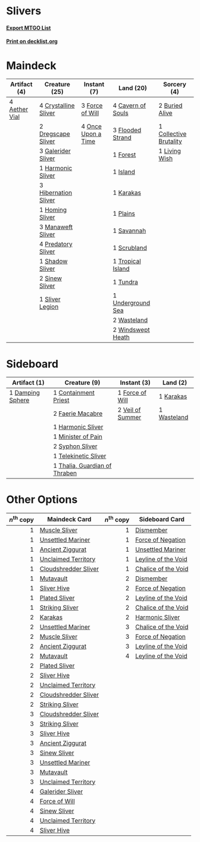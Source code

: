 # Slivers

#### [Export MTGO List](../collection/Slivers/Slivers.txt)
#### [Print on decklist.org](http://decklist.org/?deckmain=4%09Aether%20Vial%0A2%09Buried%20Alive%0A4%09Cavern%20of%20Souls%0A1%09Collective%20Brutality%0A4%09Crystalline%20Sliver%0A2%09Dregscape%20Sliver%0A3%09Flooded%20Strand%0A3%09Force%20of%20Will%0A1%09Forest%0A3%09Galerider%20Sliver%0A1%09Harmonic%20Sliver%0A3%09Hibernation%20Sliver%0A1%09Homing%20Sliver%0A1%09Island%0A1%09Karakas%0A1%09Living%20Wish%0A3%09Manaweft%20Sliver%0A4%09Once%20Upon%20a%20Time%0A1%09Plains%0A4%09Predatory%20Sliver%0A1%09Savannah%0A1%09Scrubland%0A1%09Shadow%20Sliver%0A2%09Sinew%20Sliver%0A1%09Sliver%20Legion%0A1%09Tropical%20Island%0A1%09Tundra%0A1%09Underground%20Sea%0A2%09Wasteland%0A2%09Windswept%20Heath&deckside=1%09Containment%20Priest%0A1%09Damping%20Sphere%0A2%09Faerie%20Macabre%0A1%09Force%20of%20Will%0A1%09Harmonic%20Sliver%0A1%09Karakas%0A1%09Minister%20of%20Pain%0A2%09Syphon%20Sliver%0A1%09Telekinetic%20Sliver%0A1%09Thalia,%20Guardian%20of%20Thraben%0A2%09Veil%20of%20Summer%0A1%09Wasteland)
# Maindeck

|                                     Artifact (4)                                      |                                         Creature (25)                                         |                                         Instant (7)                                         |                                         Land (20)                                          |                                           Sorcery (4)                                           |
|---------------------------------------------------------------------------------------|-----------------------------------------------------------------------------------------------|---------------------------------------------------------------------------------------------|--------------------------------------------------------------------------------------------|-------------------------------------------------------------------------------------------------|
|4 [Aether Vial](http://gatherer.wizards.com/Pages/Card/Details.aspx?multiverseid=48146)|4 [Crystalline Sliver](http://gatherer.wizards.com/Pages/Card/Details.aspx?multiverseid=207901)|3 [Force of Will](http://gatherer.wizards.com/Pages/Card/Details.aspx?multiverseid=3107)     |4 [Cavern of Souls](http://gatherer.wizards.com/Pages/Card/Details.aspx?multiverseid=278058)|2 [Buried Alive](http://gatherer.wizards.com/Pages/Card/Details.aspx?multiverseid=446795)        |
|                                                                                       |2 [Dregscape Sliver](http://gatherer.wizards.com/Pages/Card/Details.aspx?multiverseid=464037)  |4 [Once Upon a Time](http://gatherer.wizards.com/Pages/Card/Details.aspx?multiverseid=473131)|3 [Flooded Strand](http://gatherer.wizards.com/Pages/Card/Details.aspx?multiverseid=405098) |1 [Collective Brutality](http://gatherer.wizards.com/Pages/Card/Details.aspx?multiverseid=414380)|
|                                                                                       |3 [Galerider Sliver](http://gatherer.wizards.com/Pages/Card/Details.aspx?multiverseid=370590)  |                                                                                             |1 [Forest](http://gatherer.wizards.com/Pages/Card/Details.aspx?multiverseid=439860)         |1 [Living Wish](http://gatherer.wizards.com/Pages/Card/Details.aspx?multiverseid=442168)         |
|                                                                                       |1 [Harmonic Sliver](http://gatherer.wizards.com/Pages/Card/Details.aspx?multiverseid=109706)   |                                                                                             |1 [Island](http://gatherer.wizards.com/Pages/Card/Details.aspx?multiverseid=439857)         |                                                                                                 |
|                                                                                       |3 [Hibernation Sliver](http://gatherer.wizards.com/Pages/Card/Details.aspx?multiverseid=207907)|                                                                                             |1 [Karakas](http://gatherer.wizards.com/Pages/Card/Details.aspx?multiverseid=413782)        |                                                                                                 |
|                                                                                       |1 [Homing Sliver](http://gatherer.wizards.com/Pages/Card/Details.aspx?multiverseid=126162)     |                                                                                             |1 [Plains](http://gatherer.wizards.com/Pages/Card/Details.aspx?multiverseid=439856)         |                                                                                                 |
|                                                                                       |3 [Manaweft Sliver](http://gatherer.wizards.com/Pages/Card/Details.aspx?multiverseid=370599)   |                                                                                             |1 [Savannah](http://gatherer.wizards.com/Pages/Card/Details.aspx?multiverseid=881)          |                                                                                                 |
|                                                                                       |4 [Predatory Sliver](http://gatherer.wizards.com/Pages/Card/Details.aspx?multiverseid=370745)  |                                                                                             |1 [Scrubland](http://gatherer.wizards.com/Pages/Card/Details.aspx?multiverseid=882)         |                                                                                                 |
|                                                                                       |1 [Shadow Sliver](http://gatherer.wizards.com/Pages/Card/Details.aspx?multiverseid=108797)     |                                                                                             |1 [Tropical Island](http://gatherer.wizards.com/Pages/Card/Details.aspx?multiverseid=884)   |                                                                                                 |
|                                                                                       |2 [Sinew Sliver](http://gatherer.wizards.com/Pages/Card/Details.aspx?multiverseid=125879)      |                                                                                             |1 [Tundra](http://gatherer.wizards.com/Pages/Card/Details.aspx?multiverseid=885)            |                                                                                                 |
|                                                                                       |1 [Sliver Legion](http://gatherer.wizards.com/Pages/Card/Details.aspx?multiverseid=136146)     |                                                                                             |1 [Underground Sea](http://gatherer.wizards.com/Pages/Card/Details.aspx?multiverseid=886)   |                                                                                                 |
|                                                                                       |                                                                                               |                                                                                             |2 [Wasteland](http://gatherer.wizards.com/Pages/Card/Details.aspx?multiverseid=413790)      |                                                                                                 |
|                                                                                       |                                                                                               |                                                                                             |2 [Windswept Heath](http://gatherer.wizards.com/Pages/Card/Details.aspx?multiverseid=405115)|                                                                                                 |


# Sideboard

|                                       Artifact (1)                                        |                                              Creature (9)                                              |                                        Instant (3)                                        |                                       Land (2)                                       |
|-------------------------------------------------------------------------------------------|--------------------------------------------------------------------------------------------------------|-------------------------------------------------------------------------------------------|--------------------------------------------------------------------------------------|
|1 [Damping Sphere](http://gatherer.wizards.com/Pages/Card/Details.aspx?multiverseid=443101)|1 [Containment Priest](http://gatherer.wizards.com/Pages/Card/Details.aspx?multiverseid=389470)         |1 [Force of Will](http://gatherer.wizards.com/Pages/Card/Details.aspx?multiverseid=3107)   |1 [Karakas](http://gatherer.wizards.com/Pages/Card/Details.aspx?multiverseid=413782)  |
|                                                                                           |2 [Faerie Macabre](http://gatherer.wizards.com/Pages/Card/Details.aspx?multiverseid=201822)             |2 [Veil of Summer](http://gatherer.wizards.com/Pages/Card/Details.aspx?multiverseid=466952)|1 [Wasteland](http://gatherer.wizards.com/Pages/Card/Details.aspx?multiverseid=413790)|
|                                                                                           |1 [Harmonic Sliver](http://gatherer.wizards.com/Pages/Card/Details.aspx?multiverseid=109706)            |                                                                                           |                                                                                      |
|                                                                                           |1 [Minister of Pain](http://gatherer.wizards.com/Pages/Card/Details.aspx?multiverseid=394624)           |                                                                                           |                                                                                      |
|                                                                                           |2 [Syphon Sliver](http://gatherer.wizards.com/Pages/Card/Details.aspx?multiverseid=370752)              |                                                                                           |                                                                                      |
|                                                                                           |1 [Telekinetic Sliver](http://gatherer.wizards.com/Pages/Card/Details.aspx?multiverseid=111085)         |                                                                                           |                                                                                      |
|                                                                                           |1 [Thalia, Guardian of Thraben](http://gatherer.wizards.com/Pages/Card/Details.aspx?multiverseid=442025)|                                                                                           |                                                                                      |


# Other Options

|*n*<sup>th</sup> copy|                                         Maindeck Card                                         |*n*<sup>th</sup> copy|                                        Sideboard Card                                        |
|--------------------:|-----------------------------------------------------------------------------------------------|--------------------:|----------------------------------------------------------------------------------------------|
|                    1|[Muscle Sliver](http://gatherer.wizards.com/Pages/Card/Details.aspx?multiverseid=207911)       |                    1|[Dismember](http://gatherer.wizards.com/Pages/Card/Details.aspx?multiverseid=382182)          |
|                    1|[Unsettled Mariner](http://gatherer.wizards.com/Pages/Card/Details.aspx?multiverseid=464165)   |                    1|[Force of Negation](http://gatherer.wizards.com/Pages/Card/Details.aspx?multiverseid=464001)  |
|                    1|[Ancient Ziggurat](http://gatherer.wizards.com/Pages/Card/Details.aspx?multiverseid=189271)    |                    1|[Unsettled Mariner](http://gatherer.wizards.com/Pages/Card/Details.aspx?multiverseid=464165)  |
|                    1|[Unclaimed Territory](http://gatherer.wizards.com/Pages/Card/Details.aspx?multiverseid=435419) |                    1|[Leyline of the Void](http://gatherer.wizards.com/Pages/Card/Details.aspx?multiverseid=107682)|
|                    1|[Cloudshredder Sliver](http://gatherer.wizards.com/Pages/Card/Details.aspx?multiverseid=464144)|                    1|[Chalice of the Void](http://gatherer.wizards.com/Pages/Card/Details.aspx?multiverseid=442211)|
|                    1|[Mutavault](http://gatherer.wizards.com/Pages/Card/Details.aspx?multiverseid=370733)           |                    2|[Dismember](http://gatherer.wizards.com/Pages/Card/Details.aspx?multiverseid=382182)          |
|                    1|[Sliver Hive](http://gatherer.wizards.com/Pages/Card/Details.aspx?multiverseid=383384)         |                    2|[Force of Negation](http://gatherer.wizards.com/Pages/Card/Details.aspx?multiverseid=464001)  |
|                    1|[Plated Sliver](http://gatherer.wizards.com/Pages/Card/Details.aspx?multiverseid=42017)        |                    2|[Leyline of the Void](http://gatherer.wizards.com/Pages/Card/Details.aspx?multiverseid=107682)|
|                    1|[Striking Sliver](http://gatherer.wizards.com/Pages/Card/Details.aspx?multiverseid=370589)     |                    2|[Chalice of the Void](http://gatherer.wizards.com/Pages/Card/Details.aspx?multiverseid=442211)|
|                    2|[Karakas](http://gatherer.wizards.com/Pages/Card/Details.aspx?multiverseid=413782)             |                    2|[Harmonic Sliver](http://gatherer.wizards.com/Pages/Card/Details.aspx?multiverseid=109706)    |
|                    2|[Unsettled Mariner](http://gatherer.wizards.com/Pages/Card/Details.aspx?multiverseid=464165)   |                    3|[Chalice of the Void](http://gatherer.wizards.com/Pages/Card/Details.aspx?multiverseid=442211)|
|                    2|[Muscle Sliver](http://gatherer.wizards.com/Pages/Card/Details.aspx?multiverseid=207911)       |                    3|[Force of Negation](http://gatherer.wizards.com/Pages/Card/Details.aspx?multiverseid=464001)  |
|                    2|[Ancient Ziggurat](http://gatherer.wizards.com/Pages/Card/Details.aspx?multiverseid=189271)    |                    3|[Leyline of the Void](http://gatherer.wizards.com/Pages/Card/Details.aspx?multiverseid=107682)|
|                    2|[Mutavault](http://gatherer.wizards.com/Pages/Card/Details.aspx?multiverseid=370733)           |                    4|[Leyline of the Void](http://gatherer.wizards.com/Pages/Card/Details.aspx?multiverseid=107682)|
|                    2|[Plated Sliver](http://gatherer.wizards.com/Pages/Card/Details.aspx?multiverseid=42017)        |                     |                                                                                              |
|                    2|[Sliver Hive](http://gatherer.wizards.com/Pages/Card/Details.aspx?multiverseid=383384)         |                     |                                                                                              |
|                    2|[Unclaimed Territory](http://gatherer.wizards.com/Pages/Card/Details.aspx?multiverseid=435419) |                     |                                                                                              |
|                    2|[Cloudshredder Sliver](http://gatherer.wizards.com/Pages/Card/Details.aspx?multiverseid=464144)|                     |                                                                                              |
|                    2|[Striking Sliver](http://gatherer.wizards.com/Pages/Card/Details.aspx?multiverseid=370589)     |                     |                                                                                              |
|                    3|[Cloudshredder Sliver](http://gatherer.wizards.com/Pages/Card/Details.aspx?multiverseid=464144)|                     |                                                                                              |
|                    3|[Striking Sliver](http://gatherer.wizards.com/Pages/Card/Details.aspx?multiverseid=370589)     |                     |                                                                                              |
|                    3|[Sliver Hive](http://gatherer.wizards.com/Pages/Card/Details.aspx?multiverseid=383384)         |                     |                                                                                              |
|                    3|[Ancient Ziggurat](http://gatherer.wizards.com/Pages/Card/Details.aspx?multiverseid=189271)    |                     |                                                                                              |
|                    3|[Sinew Sliver](http://gatherer.wizards.com/Pages/Card/Details.aspx?multiverseid=125879)        |                     |                                                                                              |
|                    3|[Unsettled Mariner](http://gatherer.wizards.com/Pages/Card/Details.aspx?multiverseid=464165)   |                     |                                                                                              |
|                    3|[Mutavault](http://gatherer.wizards.com/Pages/Card/Details.aspx?multiverseid=370733)           |                     |                                                                                              |
|                    3|[Unclaimed Territory](http://gatherer.wizards.com/Pages/Card/Details.aspx?multiverseid=435419) |                     |                                                                                              |
|                    4|[Galerider Sliver](http://gatherer.wizards.com/Pages/Card/Details.aspx?multiverseid=370590)    |                     |                                                                                              |
|                    4|[Force of Will](http://gatherer.wizards.com/Pages/Card/Details.aspx?multiverseid=3107)         |                     |                                                                                              |
|                    4|[Sinew Sliver](http://gatherer.wizards.com/Pages/Card/Details.aspx?multiverseid=125879)        |                     |                                                                                              |
|                    4|[Unclaimed Territory](http://gatherer.wizards.com/Pages/Card/Details.aspx?multiverseid=435419) |                     |                                                                                              |
|                    4|[Sliver Hive](http://gatherer.wizards.com/Pages/Card/Details.aspx?multiverseid=383384)         |                     |                                                                                              |

